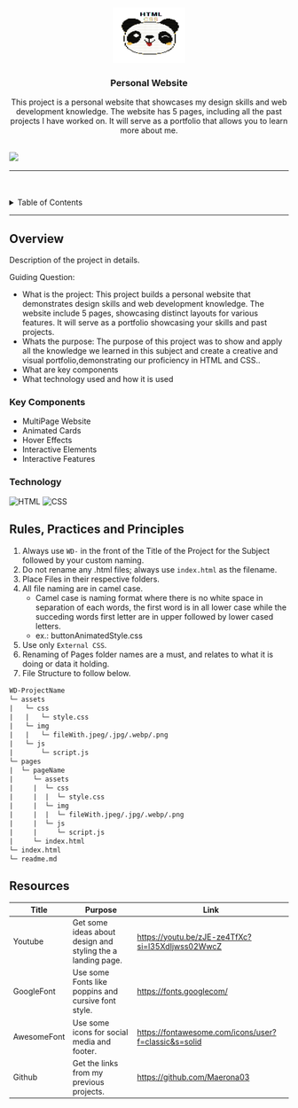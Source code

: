 <a name="readme-top">

<br/>

<br />
<div align="center">
  <a href="https://github.com/zyx-0314/">
    <img src="./assets/img/cutepanda.png" alt="Panda" width="130" height="100">
  </a>
  <h3 align="center">Personal Website</h3>
</div>
<div align="center">
 This project is a personal website that showcases my design skills and web development knowledge. The website has 5 pages, including all the past projects I have worked on. It will serve as a portfolio that allows you to learn more about me.
</div>

<br />

![](https://visit-counter.vercel.app/counter.png?page=Maerona03/WD-FinalActivity)

---

<br />
<br />

<!-- TODO: If you want to add more layers for your readme -->
<details>
  <summary>Table of Contents</summary>
  <ol>
    <li>
      <a href="#overview">Overview</a>
      <ol>
        <li>
          <a href="#key-components">Key Components</a>
        </li>
        <li>
          <a href="#technology">Technology</a>
        </li>
      </ol>
    </li>
    <li>
      <a href="#rule,-practices-and-principles">Rules, Practices and Principles</a>
    </li>
    <li>
      <a href="#resources">Resources</a>
    </li>
  </ol>
</details>

---

## Overview

<!-- TODO: To be changed -->
<!-- The following are just sample -->

Description of the project in details.

Guiding Question:

- What is the project:
  This project builds a personal website that demonstrates design skills and web development knowledge. The website include 5 pages, showcasing distinct layouts for various features. It will serve as a portfolio showcasing your skills and past projects.
- Whats the purpose:
  The purpose of this project was to show and apply all the knowledge we learned in this subject and create a creative and visual portfolio,demonstrating our proficiency in HTML and CSS..
- What are key components
- What technology used and how it is used

### Key Components

<!-- TODO: List of Key Components -->
<!-- The following are just sample -->

- MultiPage Website
- Animated Cards
- Hover Effects
- Interactive Elements
- Interactive Features

### Technology

<!-- TODO: List of Technology Used -->

![HTML](https://img.shields.io/badge/HTML-E34F26?style=for-the-badge&logo=html5&logoColor=white)
![CSS](https://img.shields.io/badge/CSS-1572B6?style=for-the-badge&logo=css3&logoColor=white)

## Rules, Practices and Principles

1. Always use `WD-` in the front of the Title of the Project for the Subject followed by your custom naming.
2. Do not rename any .html files; always use `index.html` as the filename.
3. Place Files in their respective folders.
4. All file naming are in camel case.
   - Camel case is naming format where there is no white space in separation of each words, the first word is in all lower case while the succeding words first letter are in upper followed by lower cased letters.
   - ex.: buttonAnimatedStyle.css
5. Use only `External CSS`.
6. Renaming of Pages folder names are a must, and relates to what it is doing or data it holding.
7. File Structure to follow below.

```
WD-ProjectName
└─ assets
|   └─ css
|   |   └─ style.css
|   └─ img
|   |   └─ fileWith.jpeg/.jpg/.webp/.png
|   └─ js
|       └─ script.js
└─ pages
|  └─ pageName
|     └─ assets
|     |  └─ css
|     |  |  └─ style.css
|     |  └─ img
|     |  |  └─ fileWith.jpeg/.jpg/.webp/.png
|     |  └─ js
|     |     └─ script.js
|     └─ index.html
└─ index.html
└─ readme.md
```

## Resources

<!-- TODO: Add References -->

| Title       | Purpose                                                     | Link                                                 |
| ----------- | ----------------------------------------------------------- | ---------------------------------------------------- |
| Youtube     | Get some ideas about design and styling the a landing page. | https://youtu.be/zJE-ze4TfXc?si=l35XdIjwss02WwcZ     |
| GoogleFont  | Use some Fonts like poppins and cursive font style.         | https://fonts.googlecom/                             |
| AwesomeFont | Use some icons for social media and footer.                 | https://fontawesome.com/icons/user?f=classic&s=solid |
| Github      | Get the links from my previous projects.                    | https://github.com/Maerona03                         |
